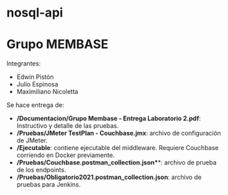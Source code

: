 # nosql-api
 
<h1>Grupo MEMBASE</h1>

Integrantes:
<ul>
 <li>Edwin Pistón</li>
 <li>Julio Espinosa</li>
 <li>Maximiliano Nicoletta</li>
</ul>
 
Se hace entrega de:
<ul>
<li><b>/Documentacion/Grupo Membase - Entrega Laboratorio 2.pdf</b>: Instructivo y detalle de las pruebas.</li>
<li><b>/Pruebas/JMeter TestPlan - Couchbase.jmx</b>: archivo de configuración de JMeter.</li>
<li><b>/Ejecutable</b>: contiene ejecutable del middleware. Requiere Couchbase corriendo en Docker previamente.</li>
<li><b>/Pruebas/Couchbase.postman_collection.json*</b>*: archivo de prueba de los endpoints.</li>
<li><b>/Pruebas/Obligatorio2021.postman_collection.json</b>: archivo de pruebas para Jenkins.</li>
</ul>
